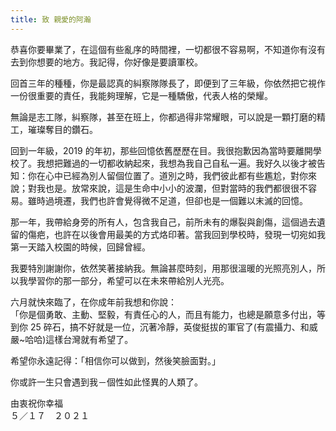 ```yaml
---
title: 致 親愛的阿瀚
---
```


恭喜你要畢業了，在這個有些亂序的時間裡，一切都很不容易啊，不知道你有沒有去到你想要的地方。我記得，你好像是要讀軍校。

回首三年的種種，你是最認真的糾察隊隊長了，即便到了三年級，你依然把它視作一份很重要的責任，我能夠理解，它是一種驕傲，代表人格的榮耀。

無論是志工隊，糾察隊，甚至在班上，你都過得非常耀眼，可以說是一顆打磨的精工，璀璨奪目的鑽石。

回到一年級，2019 的年初，那些回憶依舊歷歷在目。我很抱歉因為當時要離開學校了。我想把難過的一切都收納起來，我想為我自己自私一遍。我好久以後才被告知：你在心中已經為別人留個位置了。道別之時，我們彼此都有些尷尬，對你來說；對我也是。放常來說，這是生命中小小的波瀾，但對當時的我們都很很不容易。雖時過境遷，我們也許會覺得微不足道，但卻也是一個難以末滅的回憶。

那一年，我帶給身旁的所有人，包含我自己，前所未有的爆裂與創傷，這個過去遺留的傷疤，也許在以後會用最美的方式烙印著。當我回到學校時，發現一切宛如我第一天踏入校園的時候，回歸曾經。

我要特別謝謝你，依然笑著接納我。無論甚麼時刻，用那很溫暖的光照亮別人，所以我學習你的那一部分，希望可以在未來帶給別人光亮。

六月就快來臨了，在你成年前我想和你說：  
「你是個勇敢、主動、堅毅，有責任心的人，而且有能力，也總是願意多付出，等到你 25 碎石，搞不好就是一位，沉著冷靜，英俊挺拔的軍官了(有震攝力、和威嚴~哈哈)這樣台灣就有希望了。

希望你永遠記得：「相信你可以做到，然後笑臉面對。」

你或許一生只會遇到我－個性如此怪異的人類了。

由衷祝你幸福  
５／１７　２０２１
